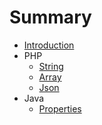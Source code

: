 # Summary

* [Introduction](README.md)
* PHP
   * [String](string.md)
   * [Array](array.md)
   * [Json](jsonmd.md)
* Java
   * [Properties](properties.md)

